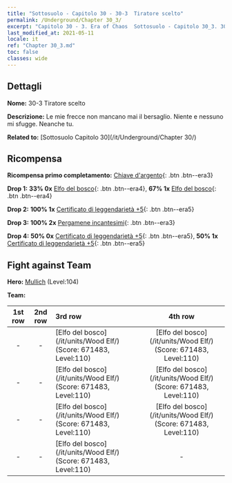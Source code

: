 ```yaml
---
title: "Sottosuolo - Capitolo 30 - 30-3  Tiratore scelto"
permalink: /Underground/Chapter 30_3/
excerpt: "Capitolo 30 - 3. Era of Chaos  Sottosuolo - Capitolo 30_3. 30-3  Tiratore scelto"
last_modified_at: 2021-05-11
locale: it
ref: "Chapter 30_3.md"
toc: false
classes: wide
---
```


## Dettagli

 **Nome:** 30-3  Tiratore scelto

 **Descrizione:**       Le mie frecce non mancano mai il bersaglio. Niente e nessuno mi sfugge. Neanche tu.

 **Related to:** [Sottosuolo Capitolo 30](/it/Underground/Chapter 30/)

## Ricompensa

 **Ricompensa primo completamento:** [Chiave d'argento](/ItemsIT/con_693/){: .btn .btn--era3}

 **Drop 1:** **33% 0x** [Elfo del bosco](/ItemsIT/unt_201/){: .btn .btn--era4}, **67% 1x** [Elfo del bosco](/ItemsIT/unt_201/){: .btn .btn--era4}

 **Drop 2:** **100% 1x** [Certificato di leggendarietà +5](/ItemsIT/mat_102/){: .btn .btn--era5}

 **Drop 3:** **100% 2x** [Pergamene incantesimi](/ItemsIT/con_694/){: .btn .btn--era3}

 **Drop 4:** **50% 0x** [Certificato di leggendarietà +5](/ItemsIT/mat_102/){: .btn .btn--era5}, **50% 1x** [Certificato di leggendarietà +5](/ItemsIT/mat_102/){: .btn .btn--era5}


## Fight against Team
 **Hero:** [Mullich](/it/heroes/Mullich/) (Level:104)

 **Team:**


  | 1st row | 2nd row | 3rd row | 4th row |
  |:----:|:----:|:----|:----:|
  | - | - | [Elfo del bosco](/it/units/Wood Elf/) (Score: 671483, Level:110)  | [Elfo del bosco](/it/units/Wood Elf/) (Score: 671483, Level:110)  |
  | - | - | [Elfo del bosco](/it/units/Wood Elf/) (Score: 671483, Level:110)  | [Elfo del bosco](/it/units/Wood Elf/) (Score: 671483, Level:110)  |
  | - | - | [Elfo del bosco](/it/units/Wood Elf/) (Score: 671483, Level:110)  | [Elfo del bosco](/it/units/Wood Elf/) (Score: 671483, Level:110)  |
  | - | - | [Elfo del bosco](/it/units/Wood Elf/) (Score: 671483, Level:110)  | - |


